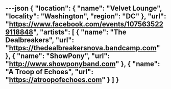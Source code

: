 ---json
{
  "location": {
    "name": "Velvet Lounge",
    "locality": "Washington",
    "region": "DC"
  },
  "url": "https://www.facebook.com/events/1075635229118848",
  "artists": [
    {
      "name": "The Dealbreakers",
      "url": "https://thedealbreakersnova.bandcamp.com"
    },
    {
      "name": "ShowPony",
      "url": "http://www.showponyband.com"
    },
    {
      "name": "A Troop of Echoes",
      "url": "https://atroopofechoes.com"
    }
  ]
}
---
